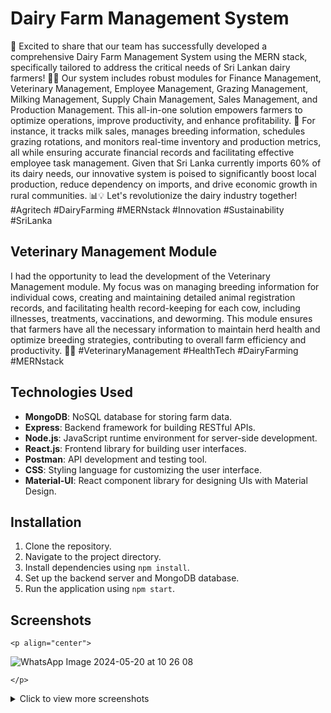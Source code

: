 # Dairy Farm Management System

🚀 Excited to share that our team has successfully developed a comprehensive Dairy Farm Management System using the MERN stack, specifically tailored to address the critical needs of Sri Lankan dairy farmers! 🌾🐄 Our system includes robust modules for Finance Management, Veterinary Management, Employee Management, Grazing Management, Milking Management, Supply Chain Management, Sales Management, and Production Management. This all-in-one solution empowers farmers to optimize operations, improve productivity, and enhance profitability. 🌟 For instance, it tracks milk sales, manages breeding information, schedules grazing rotations, and monitors real-time inventory and production metrics, all while ensuring accurate financial records and facilitating effective employee task management. Given that Sri Lanka currently imports 60% of its dairy needs, our innovative system is poised to significantly boost local production, reduce dependency on imports, and drive economic growth in rural communities. 📊💡 Let's revolutionize the dairy industry together! #Agritech #DairyFarming #MERNstack #Innovation #Sustainability #SriLanka

## Veterinary Management Module

I had the opportunity to lead the development of the Veterinary Management module. My focus was on managing breeding information for individual cows, creating and maintaining detailed animal registration records, and facilitating health record-keeping for each cow, including illnesses, treatments, vaccinations, and deworming. This module ensures that farmers have all the necessary information to maintain herd health and optimize breeding strategies, contributing to overall farm efficiency and productivity. 🐄💉 #VeterinaryManagement #HealthTech #DairyFarming #MERNstack

## Technologies Used

- **MongoDB**: NoSQL database for storing farm data.
- **Express**: Backend framework for building RESTful APIs.
- **Node.js**: JavaScript runtime environment for server-side development.
- **React.js**: Frontend library for building user interfaces.
- **Postman**: API development and testing tool.
- **CSS**: Styling language for customizing the user interface.
- **Material-UI**: React component library for designing UIs with Material Design.
  
## Installation

1. Clone the repository.
2. Navigate to the project directory.
3. Install dependencies using `npm install`.
4. Set up the backend server and MongoDB database.
5. Run the application using `npm start`.
## Screenshots

    <p align="center">
   ![WhatsApp Image 2024-05-20 at 10 26 08](https://github.com/Duvini/Dairy-farm-management-system/assets/121706197/b3ed0933-1d61-4c18-a7f3-bc31be0965cd)

    </p>
<details>
      <summary>Click to view more screenshots</summary>

      <p align="center">
      ![WhatsApp Image 2024-05-20 at 10 26 18](https://github.com/Duvini/Dairy-farm-management-system/assets/121706197/e82d500d-4087-45ea-97e8-5bbdc2af0a53)
      ![WhatsApp Image 2024-05-20 at 10 26 25](https://github.com/Duvini/Dairy-farm-management-system/assets/121706197/b0c2dfa0-3a22-4e15-93b3-c3eaf6a7f31b)
      ![WhatsApp Image 2024-05-20 at 10 26 34](https://github.com/Duvini/Dairy-farm-management-system/assets/121706197/846b6a4d-904e-4dc8-a91d-b17f5c0c613b)
      ![WhatsApp Image 2024-05-20 at 10 26 43](https://github.com/Duvini/Dairy-farm-management-system/assets/121706197/8d689fd6-0b5a-4c03-a5ad-e1beedc56db0)
      ![WhatsApp Image 2024-05-20 at 10 26 56](https://github.com/Duvini/Dairy-farm-management-system/assets/121706197/e4427084-56fc-41c9-a798-6af903bb1533)
![WhatsApp Image 2024-05-20 at 10 27 05](https://github.com/Duvini/Dairy-farm-management-system/assets/121706197/51d11097-81f5-4494-8f46-4caf18e3decf)
![WhatsApp Image 2024-05-20 at 10 27 18](https://github.com/Duvini/Dairy-farm-management-system/assets/121706197/f7748936-b5d7-43d4-bbc1-183298a0d198)
![WhatsApp Image 2024-05-20 at 10 27 26](https://github.com/Duvini/Dairy-farm-management-system/assets/121706197/48a9fcd1-3f4c-40bd-b1c0-4460fbb7fd1a)
![WhatsApp Image 2024-05-20 at 10 27 34](https://github.com/Duvini/Dairy-farm-management-system/assets/121706197/a552a74e-3808-40d2-8d6d-c434d53b54ec)
![WhatsApp Image 2024-05-20 at 10 27 42](https://github.com/Duvini/Dairy-farm-management-system/assets/121706197/cc901bc7-dda8-4285-8a6b-d74ba0605b08)
![WhatsApp Image 2024-05-20 at 10 27 50](https://github.com/Duvini/Dairy-farm-management-system/assets/121706197/7598f264-f772-4501-957a-1970da9ff048)
![WhatsApp Image 2024-05-20 at 10 28 02](https://github.com/Duvini/Dairy-farm-management-system/assets/121706197/bb39c7ba-39c0-4a0a-847a-2a07570d3c1f)
![WhatsApp Image 2024-05-20 at 10 28 13](https://github.com/Duvini/Dairy-farm-management-system/assets/121706197/d125bf53-a319-4622-bec1-9cb1bd415a4a)
![WhatsApp Image 2024-05-20 at 10 28 29](https://github.com/Duvini/Dairy-farm-management-system/assets/121706197/0ac266ea-01d1-4c78-958d-422579d49057)
![WhatsApp Image 2024-05-20 at 10 28 37](https://github.com/Duvini/Dairy-farm-management-system/assets/121706197/23ab1a8e-581d-4aba-a651-23301613d092)
![WhatsApp Image 2024-05-20 at 10 28 59](https://github.com/Duvini/Dairy-farm-management-system/assets/121706197/ba09848a-9cf7-4693-b569-e987d808bb3c)
![WhatsApp Image 2024-05-20 at 10 29 09](https://github.com/Duvini/Dairy-farm-management-system/assets/121706197/411cb17d-bf26-499e-bada-222930037059)

</p>
    </details>
